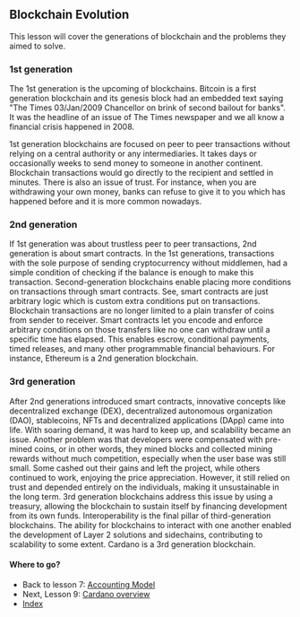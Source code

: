 ## **Blockchain Evolution**

This lesson will cover the generations of blockchain and the problems they aimed to solve.

### 1st generation

The 1st generation is the upcoming of blockchains. Bitcoin is a first generation blockchain and its genesis block had an embedded text saying "The Times 03/Jan/2009 Chancellor on brink of second bailout for banks". It was the headline of an issue of The Times newspaper and we all know a financial crisis happened in 2008.

1st generation blockchains are focused on peer to peer transactions without relying on a central authority or any intermediaries. It takes days or occasionally weeks to send money to someone in another continent. Blockchain transactions would go directly to the recipient and settled in minutes. There is also an issue of trust. For instance, when you are withdrawing your own money, banks can refuse to give it to you which has happened before and it is more common nowadays.

### 2nd generation

If 1st generation was about trustless peer to peer transactions, 2nd generation is about smart contracts. In the 1st generations, transactions with the sole purpose of sending cryptocurrency without middlemen, had a simple condition of checking if the balance is enough to make this transaction. Second-generation blockchains enable placing more conditions on transactions through smart contracts. See, smart contracts are just arbitrary logic which is custom extra conditions put on transactions. Blockchain transactions are no longer limited to a plain transfer of coins from sender to receiver. Smart contracts let you encode and enforce arbitrary conditions on those transfers like no one can withdraw until a specific time has elapsed. This enables escrow, conditional payments, timed releases, and many other programmable financial behaviours. For instance, Ethereum is a 2nd generation blockchain.

### 3rd generation

After 2nd generations introduced smart contracts, innovative concepts like decentralized exchange (DEX), decentralized autonomous organization (DAO), stablecoins, NFTs and decentralized applications (DApp) came into life. With soaring demand, it was hard to keep up, and scalability became an issue. Another problem was that developers were compensated with pre-mined coins, or in other words, they mined blocks and collected mining rewards without much competition, especially when the user base was still small. Some cashed out their gains and left the project, while others continued to work, enjoying the price appreciation. However, it still relied on trust and depended entirely on the individuals, making it unsustainable in the long term. 3rd generation blockchains address this issue by using a treasury, allowing the blockchain to sustain itself by financing development from its own funds. Interoperability is the final pillar of third-generation blockchains. The ability for blockchains to interact with one another enabled the development of Layer 2 solutions and sidechains, contributing to scalability to some extent. Cardano is a 3rd generation blockchain.

#### **Where to go?**

* Back to lesson 7: [Accounting Model](./7-accounting-model.md)
* Next, Lesson 9: [Cardano overview](./9-cardano-overview.md)
* [Index](./0-index.md)